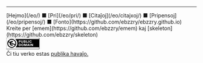
***
<div class="footer">

<div class="text-small">
[Hejmo](/eo/) ■ [Pri](/eo/pri/) ■ [Citaĵoj](/eo/citajxoj/) ■ [Pripensoj](/eo/pripensoj/) ■ [Fonto](https://github.com/ebzzry/ebzzry.github.io)
</div>
<div class="text-x-small">
Kreite per [emem](https://github.com/ebzzry/emem) kaj [skeleton](https://github.com/ebzzry/skeleton)
</div>

<div class="text-x-small">
<a rel="license" href="https://creativecommons.org/publicdomain/zero/1.0/deed.eo"><img alt="CC0 1.0 Universala (CC0 1.0) Publikaĵiga Dediĉo" class="cc" src="/bil/cc0-88x31.png" /></a><br>
Ĉi tiu verko estas <a rel="license" href="https://creativecommons.org/publicdomain/zero/1.0/deed.eo">publika havaĵo.</a><br>
</div>

</div>
